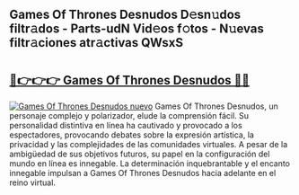 ## Games Of Thrones Desnudos D𝚎sn𝚞dos filtr𝚊dos - Parts-udN Vid𝚎os f𝚘tos - N𝚞evas filtr𝚊ciones atr𝚊ctivas QWsxS

# <h2><a href="http://mb7d6rb.tromn.icu/?c=Games+Of+Thrones+Desnudos">🔗👉👉👉 Games Of Thrones Desnudos 🔗🔗</a></h2>

[![Games Of Thrones Desnudos nuevo](https://i.imgur.com/pEAQMta.gif)](http://mb7d6rb.tromn.icu/?c=Games+Of+Thrones+Desnudos)
Games Of Thrones Desnudos, un personaje complejo y polarizador, elude la comprensión fácil. Su personalidad distintiva en línea ha cautivado y provocado a los espectadores, provocando debates sobre la expresión artística, la privacidad y las complejidades de las comunidades virtuales. A pesar de la ambigüedad de sus objetivos futuros, su papel en la configuración del mundo en línea es innegable. La determinación inquebrantable y el encanto innegable impulsan a Games Of Thrones Desnudos hacia adelante en el reino virtual.
